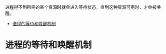 <!-- toc -->
进程得不到所需的某个资源时就会进入等待状态，直到这种资源可用时，才会被唤醒。
- [进程的等待和唤醒机制](#进程的等待和唤醒机制)

<!-- tocstop -->

# 进程的等待和唤醒机制
